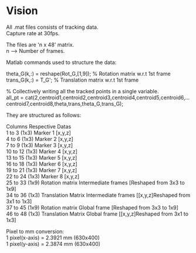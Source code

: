 # Vision
All .mat files consists of tracking data.\
Capture rate at 30fps.

The files are 'n x 48' matrix.\
n --> Number of frames.

Matlab commands used to structure the data:

theta_G(k,:) = reshape(Rot_G,[1,9]);   % Rotation matrix w.r.t 1st frame\
trans_G(k,:) = T_G';                   % Translation matrix w.r.t 1st frame

% Collectively writing all the tracked points in a single variable.\
all_pt = cat(2,centroid1,centroid2,centroid3,centroid4,centroid5,centroid6,...\
             centroid7,centroid8,theta,trans,theta_G,trans_G);
             
They are structured as follows:

Columns             Respective Datas\
1  to 3  (1x3)      Marker 1 [x,y,z]\
4  to 6  (1x3)      Marker 2 [x,y,z]\
7  to 9  (1x3)      Marker 3 [x,y,z]\
10 to 12 (1x3)      Marker 4 [x,y,z]\
13 to 15 (1x3)      Marker 5 [x,y,z]\
16 to 18 (1x3)      Marker 6 [x,y,z]\
19 to 21 (1x3)      Marker 7 [x,y,z]\
22 to 24 (1x3)      Marker 8 [x,y,z]\
25 to 33 (1x9)      Rotation matrix Intermediate frames [Reshaped from 3x3 to 1x9]\
34 to 36 (1x3)      Translation Matrix Intermediate frames [[x,y,z]Reshaped from 3x1 to 1x3] \
37 to 45 (1x9)      Rotation matrix Global frame [Reshaped from 3x3 to 1x9]\
46 to 48 (1x3)      Translation Matrix Global frame [[x,y,z]Reshaped from 3x1 to 1x3]

Pixel to mm conversion: \
1 pixel(x-axis) = 2.3921 mm  (630x400)\
1 pixel(y-axis) = 2.3874 mm  (630x400)






